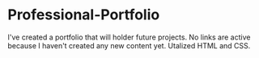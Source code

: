 # Professional-Portfolio

I've created a portfolio that will holder future projects.
No links are active because I haven't created any new content yet.
Utalized HTML and CSS. 

